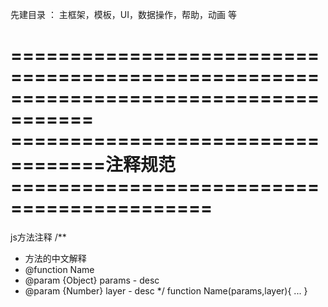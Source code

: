 先建目录 ： 主框架，模板，UI，数据操作，帮助，动画 等

=====================================================================================
==================================注释规范===========================================
=====================================================================================
js方法注释
/**
 * 方法的中文解释
 * @function Name
 * @param {Object} params - desc
 * @param {Number} layer - desc
 */
 function Name(params,layer){
	...
 }